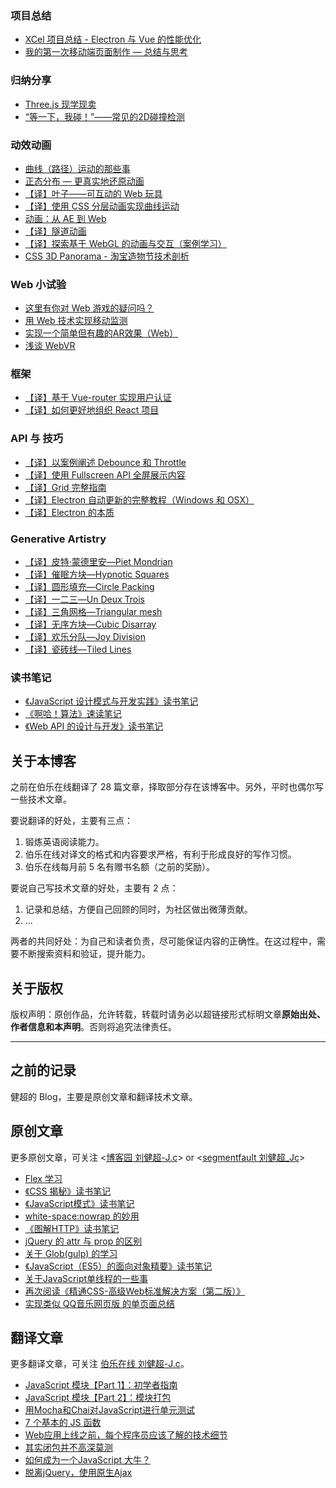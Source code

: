 
### 项目总结

 - [XCel 项目总结 - Electron 与 Vue 的性能优化][1]
 - [我的第一次移动端页面制作 — 总结与思考][2]

### 归纳分享

 - [Three.js 现学现卖][3]
 - [“等一下，我碰！”——常见的2D碰撞检测][4]

### 动效动画

 - [曲线（路径）运动的那些事][5]
 - [正态分布 — 更真实地还原动画][6]
 - [【译】叶子——可互动的 Web 玩具][7]
 - [【译】使用 CSS 分层动画实现曲线运动][8]
 - [动画：从 AE 到 Web][9]
 - [【译】隧道动画][10]
 - [【译】探索基于 WebGL 的动画与交互（案例学习）][11]
 - [CSS 3D Panorama - 淘宝造物节技术剖析][12]

### Web 小试验

 - [这里有你对 Web 游戏的疑问吗？][13]
 - [用 Web 技术实现移动监测][14]
 - [实现一个简单但有趣的AR效果（Web）][15]
 - [浅谈 WebVR][16]

### 框架

 - [【译】基于 Vue-router 实现用户认证][17]
 - [【译】如何更好地组织 React 项目][18]

### API 与 技巧

 - [【译】以案例阐述 Debounce 和 Throttle][19]
 - [【译】使用 Fullscreen API 全屏展示内容][20]
 - [【译】Grid 完整指南][21]
 - [【译】Electron 自动更新的完整教程（Windows 和 OSX）][22]
 - [【译】Electron 的本质][23]

### Generative Artistry

 - [【译】皮特·蒙德里安—Piet Mondrian][24]
 - [【译】催眠方块—Hypnotic Squares][25]
 - [【译】圆形填充—Circle Packing][26]
 - [【译】一二三—Un Deux Trois][27]
 - [【译】三角网格—Triangular mesh][28]
 - [【译】无序方块—Cubic Disarray][29]
 - [【译】欢乐分队—Joy Division][30]
 - [【译】瓷砖线—Tiled Lines][31]

### 读书笔记

 - [《JavaScript 设计模式与开发实践》读书笔记][32]
 - [《啊哈！算法》速读笔记][33]
 - [《Web API 的设计与开发》读书笔记][34]

## 关于本博客

之前在伯乐在线翻译了 28 篇文章，择取部分存在该博客中。另外，平时也偶尔写一些技术文章。

要说翻译的好处，主要有三点：

1. 锻炼英语阅读能力。
2. 伯乐在线对译文的格式和内容要求严格，有利于形成良好的写作习惯。
3. 伯乐在线每月前 5 名有赠书名额（之前的奖励）。

要说自己写技术文章的好处，主要有 2 点：

 1. 记录和总结，方便自己回顾的同时，为社区做出微薄贡献。
 2. ...
 
两者的共同好处：为自己和读者负责，尽可能保证内容的正确性。在这过程中，需要不断搜索资料和验证，提升能力。


## 关于版权

版权声明：原创作品，允许转载，转载时请务必以超链接形式标明文章**原始出处、作者信息和本声明**。否则将追究法律责任。

--- 

## 之前的记录

健超的 Blog，主要是原创文章和翻译技术文章。

## 原创文章

更多原创文章，可关注 <[博客园 刘健超-J.c][35]> or <[segmentfault 刘健超_Jc][36]>
 - [Flex 学习][37]
 - [《CSS 揭秘》读书笔记][38]
 - [《JavaScript模式》读书笔记][39]
 - [white-space:nowrap 的妙用][40]
 - [《图解HTTP》读书笔记][41]
 - [jQuery 的 attr 与 prop 的区别][42]
 - [关于 Glob(gulp) 的学习][43]
 - [《JavaScript（ES5）的面向对象精要》读书笔记][44]
 - [关于JavaScript单线程的一些事][45]
 - [再次阅读《精通CSS-高级Web标准解决方案（第二版）》][46]
 - [实现类似 QQ音乐网页版 的单页面总结][47]

## 翻译文章

更多翻译文章，可关注 [伯乐在线 刘健超-J.c][48]。

 - [JavaScript 模块【Part 1】：初学者指南][49]
 - [JavaScript 模块【Part 2】：模块打包][50]
 - [用Mocha和Chai对JavaScript进行单元测试][51]
 - [7 个基本的 JS 函数][52]
 - [Web应用上线之前，每个程序员应该了解的技术细节][53]
 - [其实闭包并不高深莫测][54]
 - [如何成为一个JavaScript 大牛？][55]
 - [脱离jQuery，使用原生Ajax][56]


  [1]: https://github.com/JChehe/blog/issues/7
  [2]: https://github.com/JChehe/blog/issues/4
  [3]: https://github.com/JChehe/blog/issues/14
  [4]: https://github.com/JChehe/blog/issues/8
  [5]: https://github.com/JChehe/blog/issues/33
  [6]: https://github.com/JChehe/blog/issues/29
  [7]: https://github.com/JChehe/blog/issues/28
  [8]: https://github.com/JChehe/blog/issues/27
  [9]: https://github.com/JChehe/blog/issues/18
  [10]: https://github.com/JChehe/blog/issues/15
  [11]: https://github.com/JChehe/blog/issues/11
  [12]: https://github.com/JChehe/blog/issues/2
  [13]: https://github.com/JChehe/blog/issues/13
  [14]: https://github.com/JChehe/blog/issues/12
  [15]: https://github.com/JChehe/blog/issues/9
  [16]: https://github.com/JChehe/blog/issues/3
  [17]: https://github.com/JChehe/blog/issues/20
  [18]: https://github.com/JChehe/blog/issues/19
  [19]: https://github.com/JChehe/blog/issues/34
  [20]: https://github.com/JChehe/blog/issues/17
  [21]: https://github.com/JChehe/blog/issues/16
  [22]: https://github.com/JChehe/blog/issues/6
  [23]: https://github.com/JChehe/blog/issues/5
  [24]: https://github.com/JChehe/blog/issues/31
  [25]: https://github.com/JChehe/blog/issues/30
  [26]: https://github.com/JChehe/blog/issues/26
  [27]: https://github.com/JChehe/blog/issues/25
  [28]: https://github.com/JChehe/blog/issues/24
  [29]: https://github.com/JChehe/blog/issues/23
  [30]: https://github.com/JChehe/blog/issues/22
  [31]: https://github.com/JChehe/blog/issues/21
  [32]: https://github.com/JChehe/blog/issues/35
  [33]: https://github.com/JChehe/blog/issues/32
  [34]: https://github.com/JChehe/blog/issues/10
  [35]: http://www.cnblogs.com/Jccc/
  [36]: https://segmentfault.com/u/jc
  [37]: https://github.com/JChehe/blog/blob/master/posts/Flex%20%E5%AD%A6%E4%B9%A0.md
  [38]: https://github.com/JChehe/blog/blob/master/posts/%E3%80%8ACSS%20%E6%8F%AD%E7%A7%98%E3%80%8B%E8%AF%BB%E4%B9%A6%E7%AC%94%E8%AE%B0.md
  [39]: https://github.com/JChehe/blog/blob/master/posts/%E3%80%8AJavaScript%E6%A8%A1%E5%BC%8F%E3%80%8B%E8%AF%BB%E4%B9%A6%E7%AC%94%E8%AE%B0.md
  [40]: https://github.com/JChehe/blog/blob/master/posts/white-space:nowrap%E7%9A%84%E5%A6%99%E7%94%A8.md
  [41]: https://github.com/JChehe/blog/blob/master/posts/%E3%80%8A%E5%9B%BE%E8%A7%A3HTTP%E3%80%8B%E8%AF%BB%E4%B9%A6%E7%AC%94%E8%AE%B0.md
  [42]: https://github.com/JChehe/blog/blob/master/posts/jQuery%20%E7%9A%84%20attr%20%E4%B8%8E%20prop%20%E7%9A%84%E5%8C%BA%E5%88%AB.md
  [43]: https://github.com/JChehe/blog/blob/master/posts/%E5%85%B3%E4%BA%8E%20Glob%20%28gulp%29%20%E7%9A%84%E5%AD%A6%E4%B9%A0.md
  [44]: https://github.com/JChehe/blog/blob/master/posts/%E3%80%8AJavaScript%E9%9D%A2%E5%90%91%E5%AF%B9%E8%B1%A1%E7%B2%BE%E8%A6%81%E3%80%8B%E8%AF%BB%E4%B9%A6%E7%AC%94%E8%AE%B0.md
  [45]: https://github.com/JChehe/blog/blob/master/posts/%E5%85%B3%E4%BA%8EJavaScript%E5%8D%95%E7%BA%BF%E7%A8%8B%E7%9A%84%E4%B8%80%E4%BA%9B%E4%BA%8B.md
  [46]: https://github.com/JChehe/blog/blob/master/posts/%E5%86%8D%E6%AC%A1%E9%98%85%E8%AF%BB%E3%80%8A%E7%B2%BE%E9%80%9ACSS-%E9%AB%98%E7%BA%A7Web%E6%A0%87%E5%87%86%E8%A7%A3%E5%86%B3%E6%96%B9%E6%A1%88%EF%BC%88%E7%AC%AC%E4%BA%8C%E7%89%88%EF%BC%89%E3%80%8B.md
  [47]: https://github.com/JChehe/blog/blob/master/posts/%E5%AE%9E%E7%8E%B0%E7%B1%BB%E4%BC%BC%20QQ%E9%9F%B3%E4%B9%90%E7%BD%91%E9%A1%B5%E7%89%88%20%E7%9A%84%E5%8D%95%E9%A1%B5%E9%9D%A2%E6%80%BB%E7%BB%93.md
  [48]: http://www.jobbole.com/members/q574805242/
  [49]: https://github.com/JChehe/blog/blob/master/translation/JavaScript%20%E6%A8%A1%E5%9D%97%E3%80%90Part%201%E3%80%91%EF%BC%9A%E5%88%9D%E5%AD%A6%E8%80%85%E6%8C%87%E5%8D%97.md
  [50]: https://github.com/JChehe/blog/blob/master/translation/JavaScript%20%E6%A8%A1%E5%9D%97%E3%80%90Part%202%E3%80%91%EF%BC%9A%E6%A8%A1%E5%9D%97%E6%89%93%E5%8C%85.md
  [51]: https://github.com/JChehe/blog/blob/master/translation/7%20%E4%B8%AA%E5%9F%BA%E6%9C%AC%E7%9A%84%20JS%20%E5%87%BD%E6%95%B0%5B%E8%AF%91%5D.md
  [52]: https://github.com/JChehe/blog/blob/master/translation/7%20%E4%B8%AA%E5%9F%BA%E6%9C%AC%E7%9A%84%20JS%20%E5%87%BD%E6%95%B0%5B%E8%AF%91%5D.md
  [53]: https://github.com/JChehe/blog/blob/master/translation/Web%E5%BA%94%E7%94%A8%E4%B8%8A%E7%BA%BF%E4%B9%8B%E5%89%8D%EF%BC%8C%E6%AF%8F%E4%B8%AA%E7%A8%8B%E5%BA%8F%E5%91%98%E5%BA%94%E8%AF%A5%E4%BA%86%E8%A7%A3%E7%9A%84%E6%8A%80%E6%9C%AF%E7%BB%86%E8%8A%82.md
  [54]: https://github.com/JChehe/blog/blob/master/translation/%E5%85%B6%E5%AE%9E%E9%97%AD%E5%8C%85%E5%B9%B6%E4%B8%8D%E9%AB%98%E6%B7%B1%E8%8E%AB%E6%B5%8B.md
  [55]: https://github.com/JChehe/blog/blob/master/translation/%E5%A6%82%E4%BD%95%E6%88%90%E4%B8%BA%E4%B8%80%E4%B8%AAJavaScript%20%E5%A4%A7%E7%89%9B%EF%BC%9F%E3%80%90%E8%AF%91%E3%80%91.md
  [56]: https://github.com/JChehe/blog/blob/master/translation/%E8%84%B1%E7%A6%BBjQuery%EF%BC%8C%E4%BD%BF%E7%94%A8%E5%8E%9F%E7%94%9FAjax.md
